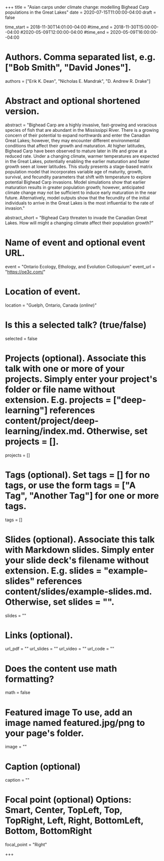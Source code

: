 +++ 
title = "Asian carps under climate change: modelling Bighead
Carp populations in the Great Lakes" 
date = 2020-07-15T11:00:00-04:00
draft = false

time_start = 2018-11-30T14:01:00-04:00 #time_end = 2018-11-30T15:00:00--04:00
#2020-05-09T12:00:00-04:00 #time_end = 2020-05-09T16:00:00--04:00

# Authors. Comma separated list, e.g. ["Bob Smith", "David Jones"]. 
authors = ["Erik K. Dean", "Nicholas E. Mandrak", "D. Andrew R. Drake"]

# Abstract and optional shortened version. 
abstract = "Bighead Carp are a highly invasive, fast-growing and voracious species of fish that are abundant in
the Mississippi River. There is a growing concern of their potential to expand northwards and enter
the Canadian Great Lakes; however, they may encounter different environmental conditions that affect
their growth and maturation. At higher latitudes, Bighead Carp have been observed to mature later
in life and grow at a reduced rate. Under a changing climate, warmer temperatures are expected in
the Great Lakes, potentially enabling the earlier maturation and faster growth seen at lower latitudes.
This study presents a stage-based matrix population model that incorporates variable age of maturity,
growth, survival, and fecundity parameters that shift with temperature to explore potential Bighead
Carp invasions. Model simulations show that earlier maturation results in greater population growth;
however, anticipated climate change may not be sufficient to induce early maturation in the near
future. Alternatively, model outputs show that the fecundity of the initial individuals to arrive in the
Great Lakes is the most influential to the rate of invasion."

abstract_short = "Bighead Carp threaten to invade the Canadian Great Lakes. How will might a changing climate affect their population growth?"

# Name of event and optional event URL. 
event = "Ontario Ecology, Ethology, and Evolution Colloquium" 
event_url = "https://oe3c.com/"

# Location of event. 
location = "Guelph, Ontario, Canada (_online_)"

# Is this a selected talk? (true/false) 
selected = false

# Projects (optional). Associate this talk with one or more of your projects. Simply enter your project's folder or file name without extension. E.g. projects = ["deep-learning"] references content/project/deep-learning/index.md. Otherwise, set projects = []. 
projects = []

# Tags (optional). Set tags = [] for no tags, or use the form tags = ["A Tag", "Another Tag"] for one or more tags. 
tags = []

# Slides (optional). Associate this talk with Markdown slides. Simply enter your slide deck's filename without extension. E.g. slides = "example-slides" references content/slides/example-slides.md. Otherwise, set slides = "". 
slides = ""

# Links (optional). 
url_pdf = "" 
url_slides = "" 
url_video = "" 
url_code = ""

# Does the content use math formatting? 
math = false


# Featured image To use, add an image named featured.jpg/png to your page's folder.
image = "" 

# Caption (optional) 
caption = ""

# Focal point (optional) Options: Smart, Center, TopLeft, Top, TopRight, Left, Right, BottomLeft, Bottom, BottomRight 
focal_point = "Right" 

+++

